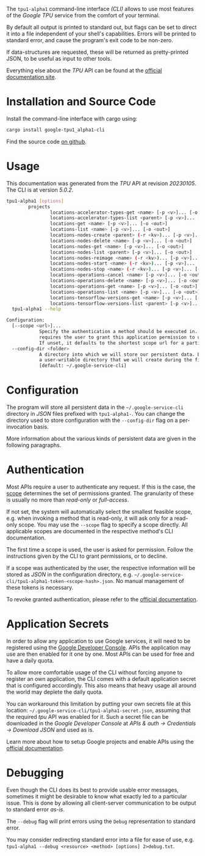 <!---
DO NOT EDIT !
This file was generated automatically from 'src/generator/templates/cli/README.md.mako'
DO NOT EDIT !
-->
The `tpu1-alpha1` command-line interface *(CLI)* allows to use most features of the *Google TPU* service from the comfort of your terminal.

By default all output is printed to standard out, but flags can be set to direct it into a file independent of your shell's
capabilities. Errors will be printed to standard error, and cause the program's exit code to be non-zero.

If data-structures are requested, these will be returned as pretty-printed JSON, to be useful as input to other tools.

Everything else about the *TPU* API can be found at the
[official documentation site](https://cloud.google.com/tpu/).

# Installation and Source Code

Install the command-line interface with cargo using:

```bash
cargo install google-tpu1_alpha1-cli
```

Find the source code [on github](https://github.com/Byron/google-apis-rs/tree/main/gen/tpu1_alpha1-cli).

# Usage

This documentation was generated from the *TPU* API at revision *20230105*. The CLI is at version *5.0.2*.

```bash
tpu1-alpha1 [options]
        projects
                locations-accelerator-types-get <name> [-p <v>]... [-o <out>]
                locations-accelerator-types-list <parent> [-p <v>]... [-o <out>]
                locations-get <name> [-p <v>]... [-o <out>]
                locations-list <name> [-p <v>]... [-o <out>]
                locations-nodes-create <parent> (-r <kv>)... [-p <v>]... [-o <out>]
                locations-nodes-delete <name> [-p <v>]... [-o <out>]
                locations-nodes-get <name> [-p <v>]... [-o <out>]
                locations-nodes-list <parent> [-p <v>]... [-o <out>]
                locations-nodes-reimage <name> (-r <kv>)... [-p <v>]... [-o <out>]
                locations-nodes-start <name> (-r <kv>)... [-p <v>]... [-o <out>]
                locations-nodes-stop <name> (-r <kv>)... [-p <v>]... [-o <out>]
                locations-operations-cancel <name> [-p <v>]... [-o <out>]
                locations-operations-delete <name> [-p <v>]... [-o <out>]
                locations-operations-get <name> [-p <v>]... [-o <out>]
                locations-operations-list <name> [-p <v>]... [-o <out>]
                locations-tensorflow-versions-get <name> [-p <v>]... [-o <out>]
                locations-tensorflow-versions-list <parent> [-p <v>]... [-o <out>]
  tpu1-alpha1 --help

Configuration:
  [--scope <url>]...
            Specify the authentication a method should be executed in. Each scope
            requires the user to grant this application permission to use it.
            If unset, it defaults to the shortest scope url for a particular method.
  --config-dir <folder>
            A directory into which we will store our persistent data. Defaults to
            a user-writable directory that we will create during the first invocation.
            [default: ~/.google-service-cli]

```

# Configuration

The program will store all persistent data in the `~/.google-service-cli` directory in *JSON* files prefixed with `tpu1-alpha1-`.  You can change the directory used to store configuration with the `--config-dir` flag on a per-invocation basis.

More information about the various kinds of persistent data are given in the following paragraphs.

# Authentication

Most APIs require a user to authenticate any request. If this is the case, the [scope][scopes] determines the 
set of permissions granted. The granularity of these is usually no more than *read-only* or *full-access*.

If not set, the system will automatically select the smallest feasible scope, e.g. when invoking a
method that is read-only, it will ask only for a read-only scope. 
You may use the `--scope` flag to specify a scope directly. 
All applicable scopes are documented in the respective method's CLI documentation.

The first time a scope is used, the user is asked for permission. Follow the instructions given 
by the CLI to grant permissions, or to decline.

If a scope was authenticated by the user, the respective information will be stored as *JSON* in the configuration
directory, e.g. `~/.google-service-cli/tpu1-alpha1-token-<scope-hash>.json`. No manual management of these tokens
is necessary.

To revoke granted authentication, please refer to the [official documentation][revoke-access].

# Application Secrets

In order to allow any application to use Google services, it will need to be registered using the 
[Google Developer Console][google-dev-console]. APIs the application may use are then enabled for it
one by one. Most APIs can be used for free and have a daily quota.

To allow more comfortable usage of the CLI without forcing anyone to register an own application, the CLI
comes with a default application secret that is configured accordingly. This also means that heavy usage
all around the world may deplete the daily quota.

You can workaround this limitation by putting your own secrets file at this location: 
`~/.google-service-cli/tpu1-alpha1-secret.json`, assuming that the required *tpu* API 
was enabled for it. Such a secret file can be downloaded in the *Google Developer Console* at 
*APIs & auth -> Credentials -> Download JSON* and used as is.

Learn more about how to setup Google projects and enable APIs using the [official documentation][google-project-new].


# Debugging

Even though the CLI does its best to provide usable error messages, sometimes it might be desirable to know
what exactly led to a particular issue. This is done by allowing all client-server communication to be 
output to standard error *as-is*.

The `--debug` flag will print errors using the `Debug` representation to standard error.

You may consider redirecting standard error into a file for ease of use, e.g. `tpu1-alpha1 --debug <resource> <method> [options] 2>debug.txt`.


[scopes]: https://developers.google.com/+/api/oauth#scopes
[revoke-access]: http://webapps.stackexchange.com/a/30849
[google-dev-console]: https://console.developers.google.com/
[google-project-new]: https://developers.google.com/console/help/new/
